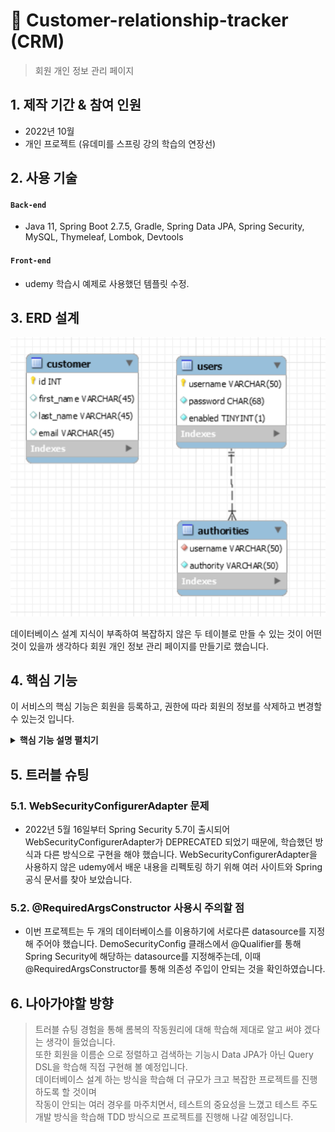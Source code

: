 # :pushpin: Customer-relationship-tracker (CRM)
> 회원 개인 정보 관리 페이지

## 1. 제작 기간 & 참여 인원
- 2022년 10월
- 개인 프로젝트 (유데미를 스프링 강의 학습의 연장선)

## 2. 사용 기술
#### `Back-end`
  - Java 11, Spring Boot 2.7.5, Gradle, Spring Data JPA, Spring Security,
    MySQL, Thymeleaf, Lombok, Devtools

#### `Front-end`
  - udemy 학습시 예제로 사용했던 템플릿 수정.

## 3. ERD 설계
![img.png](image/img.png)

데이터베이스 설계 지식이 부족하여 복잡하지 않은 두 테이블로 만들 수 있는 것이 어떤것이 있을까 생각하다
회원 개인 정보 관리 페이지를 만들기로 했습니다.

## 4. 핵심 기능
이 서비스의 핵심 기능은 회원을 등록하고, 권한에 따라 회원의 정보를 삭제하고 변경할 수 있는것 입니다.
<details>
<summary><b>핵심 기능 설명 펼치기</b></summary>
<div markdown="1">

### 4.1. Spring Data JPA를 통해 이름을 Last Name에 오름차순으로 정렬하고, 검색하는 기능
 - 아래 4.3 캡쳐한 목록을 보시면 리스트가 Last Name을 기준으로 오름차순 정렬되어 있습니다.
### 4.2. Spring AOP를 통한 로그 기록
 - 학습한 Spring AOP를 적용시켜 보고자 하였고 다음과 같이 메소드 호출 전 후로 로그를 남기는 기능을 구현 하였습니다. 
![img_4.png](image/img_4.png)
### 4.3 회원 개인 정보 수정과 삭제 기능에 대하여 권한 부여- 비밀번호 : fun123
- user1로 로그인 시 (읽기만 가능) ![img_1.png](image/img_1.png)
- user2로 로그인 시 (회원 추가 및 수정 가능)
![img_2.png](image/img_2.png)
- user3로 로그인 시 (회원 추가, 수정, 삭제 모두 가능)
![img_3.png](image/img_3.png)
위에서 확인 할 수 있듯, 각 기능의 권한 범위를 Spring Security를 통해 부여하는 기능을 구현해 보았습니다.
### 4.4 회원 추가, 삭제, 수정하는 기본적인 CRUD
![img_5.png](image/img_5.png)
- Spring Data JPA를 통해 회원 저장을 하면 DB에 추가되며 회원 개인 정보 변경과 삭제도 가능합니다.

### 4.5 로그인과 로그아웃 기능
- 회원 개인 정보 접근 시 권한 확인을 위해 로그인 기능과 로그아웃 기능을 Spring Security를 통해 구현하였습니다.
</div>
</details>

## 5. 트러블 슈팅
### 5.1. WebSecurityConfigurerAdapter 문제
- 2022년 5월 16일부터 Spring Security 5.7이 출시되어 WebSecurityConfigurerAdapter가 DEPRECATED 되었기 때문에, 학습했던 방식과 
다른 방식으로 구현을 해야 했습니다. WebSecurityConfigurerAdapter을 사용하지 않은 udemy에서 배운 내용을 리펙토링 하기 위해 여러 사이트와 Spring 공식 문서를 찾아 보았습니다.
### 5.2. @RequiredArgsConstructor 사용시 주의할 점
 - 이번 프로젝트는 두 개의 데이터베이스를 이용하기에 서로다른 datasource를 지정해 주어야 했습니다.
   DemoSecurityConfig 클래스에서 @Qualifier를 통해 Spring Security에 해당하는 datasource를 지정해주는데, 이때 @RequiredArgsConstructor를 통해 의존성 주입이 안되는 것을 확인하였습니다.
 
## 6. 나아가야할 방향
 
> 트러블 슈팅 경험을 통해 롬복의 작동원리에 대해 학습해 제대로 알고 써야 겠다는 생각이 들었습니다.  
 또한 회원을 이름순 으로 정렬하고 검색하는 기능시 Data JPA가 아닌 Query DSL을 학습해 직접 구현해 볼 예정입니다. </br>
> 데이터베이스 설계 하는 방식을 학습해 더 규모가 크고 복잡한 프로젝트를 진행하도록 할 것이며  
> 작동이 안되는 여러 경우를 마주치면서, 테스트의 중요성을 느꼈고 테스트 주도 개발 방식을 학습해 TDD 방식으로 프로젝트를 진행해 나갈 예정입니다.
  
